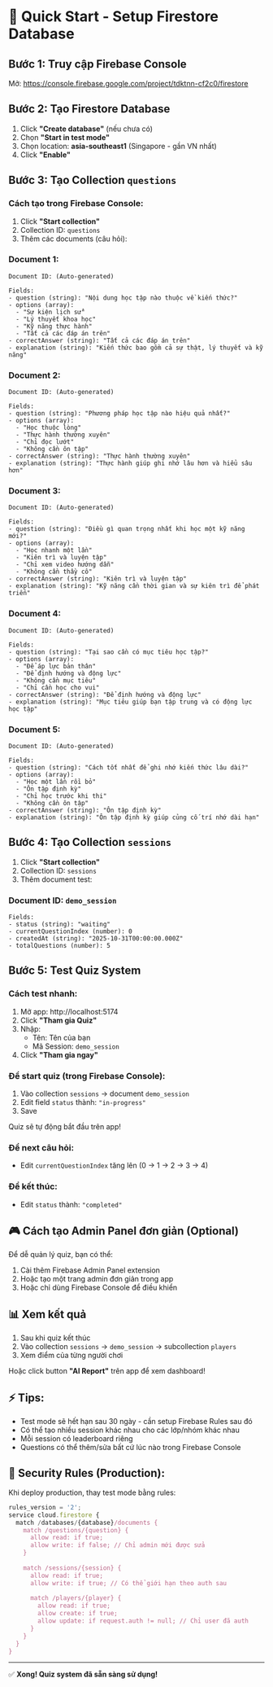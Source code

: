 # 🚀 Quick Start - Setup Firestore Database

## Bước 1: Truy cập Firebase Console
Mở: https://console.firebase.google.com/project/tdktnn-cf2c0/firestore

## Bước 2: Tạo Firestore Database
1. Click **"Create database"** (nếu chưa có)
2. Chọn **"Start in test mode"** 
3. Chọn location: **asia-southeast1** (Singapore - gần VN nhất)
4. Click **"Enable"**

## Bước 3: Tạo Collection `questions`

### Cách tạo trong Firebase Console:
1. Click **"Start collection"**
2. Collection ID: `questions`
3. Thêm các documents (câu hỏi):

### Document 1:
```
Document ID: (Auto-generated)

Fields:
- question (string): "Nội dung học tập nào thuộc về kiến thức?"
- options (array):
  - "Sự kiện lịch sử"
  - "Lý thuyết khoa học"
  - "Kỹ năng thực hành"
  - "Tất cả các đáp án trên"
- correctAnswer (string): "Tất cả các đáp án trên"
- explanation (string): "Kiến thức bao gồm cả sự thật, lý thuyết và kỹ năng"
```

### Document 2:
```
Document ID: (Auto-generated)

Fields:
- question (string): "Phương pháp học tập nào hiệu quả nhất?"
- options (array):
  - "Học thuộc lòng"
  - "Thực hành thường xuyên"
  - "Chỉ đọc lướt"
  - "Không cần ôn tập"
- correctAnswer (string): "Thực hành thường xuyên"
- explanation (string): "Thực hành giúp ghi nhớ lâu hơn và hiểu sâu hơn"
```

### Document 3:
```
Document ID: (Auto-generated)

Fields:
- question (string): "Điều gì quan trọng nhất khi học một kỹ năng mới?"
- options (array):
  - "Học nhanh một lần"
  - "Kiên trì và luyện tập"
  - "Chỉ xem video hướng dẫn"
  - "Không cần thầy cô"
- correctAnswer (string): "Kiên trì và luyện tập"
- explanation (string): "Kỹ năng cần thời gian và sự kiên trì để phát triển"
```

### Document 4:
```
Document ID: (Auto-generated)

Fields:
- question (string): "Tại sao cần có mục tiêu học tập?"
- options (array):
  - "Để áp lực bản thân"
  - "Để định hướng và động lực"
  - "Không cần mục tiêu"
  - "Chỉ cần học cho vui"
- correctAnswer (string): "Để định hướng và động lực"
- explanation (string): "Mục tiêu giúp bạn tập trung và có động lực học tập"
```

### Document 5:
```
Document ID: (Auto-generated)

Fields:
- question (string): "Cách tốt nhất để ghi nhớ kiến thức lâu dài?"
- options (array):
  - "Học một lần rồi bỏ"
  - "Ôn tập định kỳ"
  - "Chỉ học trước khi thi"
  - "Không cần ôn tập"
- correctAnswer (string): "Ôn tập định kỳ"
- explanation (string): "Ôn tập định kỳ giúp củng cố trí nhớ dài hạn"
```

## Bước 4: Tạo Collection `sessions`

1. Click **"Start collection"**
2. Collection ID: `sessions`
3. Thêm document test:

### Document ID: `demo_session`
```
Fields:
- status (string): "waiting"
- currentQuestionIndex (number): 0
- createdAt (string): "2025-10-31T00:00:00.000Z"
- totalQuestions (number): 5
```

## Bước 5: Test Quiz System

### Cách test nhanh:
1. Mở app: http://localhost:5174
2. Click **"Tham gia Quiz"**
3. Nhập:
   - Tên: Tên của bạn
   - Mã Session: `demo_session`
4. Click **"Tham gia ngay"**

### Để start quiz (trong Firebase Console):
1. Vào collection `sessions` → document `demo_session`
2. Edit field `status` thành: `"in-progress"`
3. Save

Quiz sẽ tự động bắt đầu trên app!

### Để next câu hỏi:
- Edit `currentQuestionIndex` tăng lên (0 → 1 → 2 → 3 → 4)

### Để kết thúc:
- Edit `status` thành: `"completed"`

## 🎮 Cách tạo Admin Panel đơn giản (Optional)

Để dễ quản lý quiz, bạn có thể:
1. Cài thêm Firebase Admin Panel extension
2. Hoặc tạo một trang admin đơn giản trong app
3. Hoặc chỉ dùng Firebase Console để điều khiển

## 📊 Xem kết quả

1. Sau khi quiz kết thúc
2. Vào collection `sessions` → `demo_session` → subcollection `players`
3. Xem điểm của từng người chơi

Hoặc click button **"AI Report"** trên app để xem dashboard!

## ⚡ Tips:
- Test mode sẽ hết hạn sau 30 ngày - cần setup Firebase Rules sau đó
- Có thể tạo nhiều session khác nhau cho các lớp/nhóm khác nhau
- Mỗi session có leaderboard riêng
- Questions có thể thêm/sửa bất cứ lúc nào trong Firebase Console

## 🔐 Security Rules (Production):
Khi deploy production, thay test mode bằng rules:
```javascript
rules_version = '2';
service cloud.firestore {
  match /databases/{database}/documents {
    match /questions/{question} {
      allow read: if true;
      allow write: if false; // Chỉ admin mới được sửa
    }
    
    match /sessions/{session} {
      allow read: if true;
      allow write: if true; // Có thể giới hạn theo auth sau
      
      match /players/{player} {
        allow read: if true;
        allow create: if true;
        allow update: if request.auth != null; // Chỉ user đã auth
      }
    }
  }
}
```

---

✅ **Xong! Quiz system đã sẵn sàng sử dụng!**

